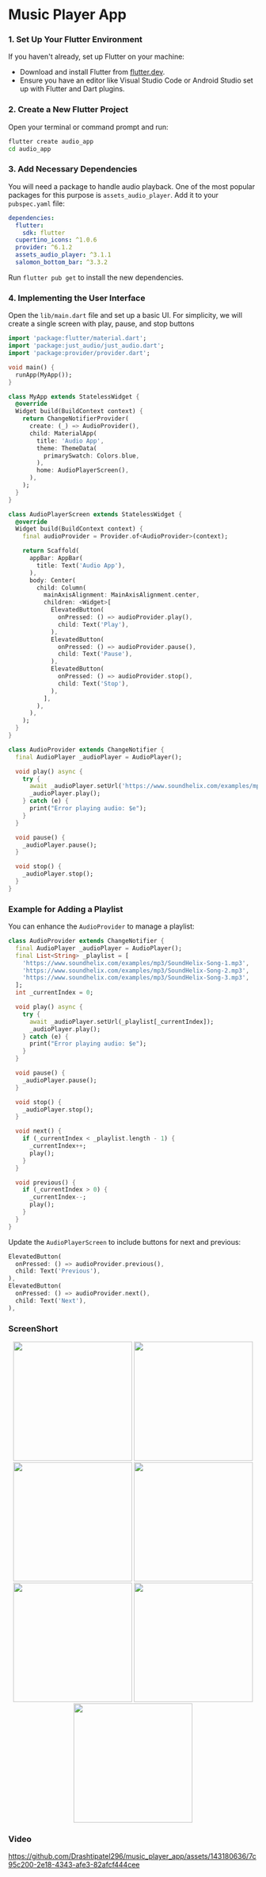 # Music Player App 

### 1. Set Up Your Flutter Environment
If you haven't already, set up Flutter on your machine:

- Download and install Flutter from [flutter.dev](https://flutter.dev/docs/get-started/install).
- Ensure you have an editor like Visual Studio Code or Android Studio set up with Flutter and Dart plugins.

### 2. Create a New Flutter Project
Open your terminal or command prompt and run:

```bash
flutter create audio_app
cd audio_app
```

### 3. Add Necessary Dependencies
You will need a package to handle audio playback. One of the most popular packages for this purpose is `assets_audio_player`. Add it to your `pubspec.yaml` file:

```yaml
dependencies:
  flutter:
    sdk: flutter
  cupertino_icons: ^1.0.6
  provider: ^6.1.2
  assets_audio_player: ^3.1.1
  salomon_bottom_bar: ^3.3.2
```

Run `flutter pub get` to install the new dependencies.

### 4. Implementing the User Interface

Open the `lib/main.dart` file and set up a basic UI. For simplicity, we will create a single screen with play, pause, and stop buttons

```dart
import 'package:flutter/material.dart';
import 'package:just_audio/just_audio.dart';
import 'package:provider/provider.dart';

void main() {
  runApp(MyApp());
}

class MyApp extends StatelessWidget {
  @override
  Widget build(BuildContext context) {
    return ChangeNotifierProvider(
      create: (_) => AudioProvider(),
      child: MaterialApp(
        title: 'Audio App',
        theme: ThemeData(
          primarySwatch: Colors.blue,
        ),
        home: AudioPlayerScreen(),
      ),
    );
  }
}

class AudioPlayerScreen extends StatelessWidget {
  @override
  Widget build(BuildContext context) {
    final audioProvider = Provider.of<AudioProvider>(context);

    return Scaffold(
      appBar: AppBar(
        title: Text('Audio App'),
      ),
      body: Center(
        child: Column(
          mainAxisAlignment: MainAxisAlignment.center,
          children: <Widget>[
            ElevatedButton(
              onPressed: () => audioProvider.play(),
              child: Text('Play'),
            ),
            ElevatedButton(
              onPressed: () => audioProvider.pause(),
              child: Text('Pause'),
            ),
            ElevatedButton(
              onPressed: () => audioProvider.stop(),
              child: Text('Stop'),
            ),
          ],
        ),
      ),
    );
  }
}

class AudioProvider extends ChangeNotifier {
  final AudioPlayer _audioPlayer = AudioPlayer();

  void play() async {
    try {
      await _audioPlayer.setUrl('https://www.soundhelix.com/examples/mp3/SoundHelix-Song-1.mp3');
      _audioPlayer.play();
    } catch (e) {
      print("Error playing audio: $e");
    }
  }

  void pause() {
    _audioPlayer.pause();
  }

  void stop() {
    _audioPlayer.stop();
  }
}
```

### Example for Adding a Playlist

You can enhance the `AudioProvider` to manage a playlist:

```dart
class AudioProvider extends ChangeNotifier {
  final AudioPlayer _audioPlayer = AudioPlayer();
  final List<String> _playlist = [
    'https://www.soundhelix.com/examples/mp3/SoundHelix-Song-1.mp3',
    'https://www.soundhelix.com/examples/mp3/SoundHelix-Song-2.mp3',
    'https://www.soundhelix.com/examples/mp3/SoundHelix-Song-3.mp3',
  ];
  int _currentIndex = 0;

  void play() async {
    try {
      await _audioPlayer.setUrl(_playlist[_currentIndex]);
      _audioPlayer.play();
    } catch (e) {
      print("Error playing audio: $e");
    }
  }

  void pause() {
    _audioPlayer.pause();
  }

  void stop() {
    _audioPlayer.stop();
  }

  void next() {
    if (_currentIndex < _playlist.length - 1) {
      _currentIndex++;
      play();
    }
  }

  void previous() {
    if (_currentIndex > 0) {
      _currentIndex--;
      play();
    }
  }
}
```

Update the `AudioPlayerScreen` to include buttons for next and previous:

```dart
ElevatedButton(
  onPressed: () => audioProvider.previous(),
  child: Text('Previous'),
),
ElevatedButton(
  onPressed: () => audioProvider.next(),
  child: Text('Next'),
),
```

### ScreenShort

<p align='center'>
  <img src='https://github.com/Drashtipatel296/music_player_app/assets/143180636/e6b26b71-ccc8-414a-ba2d-fa30eda1e361' width=240>
  <img src='https://github.com/Drashtipatel296/music_player_app/assets/143180636/887cef16-ce6d-4e44-9a49-09fbc1124a46' width=240>
  <img src='https://github.com/Drashtipatel296/music_player_app/assets/143180636/5a3aeee3-1670-4193-bf0b-0f0fef4c6b45' width=240>
  <img src='https://github.com/Drashtipatel296/music_player_app/assets/143180636/ea1436d8-f121-41b2-b3a6-ef8d8c332d9c' width=240>
  <img src='https://github.com/Drashtipatel296/music_player_app/assets/143180636/40144fb4-2d12-4cd8-886c-eda33ffd3807' width=240>
  <img src='https://github.com/Drashtipatel296/music_player_app/assets/143180636/8d9b7459-889e-46c1-b728-c25c3720e183' width=240>
  <img src='https://github.com/Drashtipatel296/music_player_app/assets/143180636/39848d47-e448-48a2-83c2-bc37c51741f7' width=240>
</p>

### Video
https://github.com/Drashtipatel296/music_player_app/assets/143180636/7c95c200-2e18-4343-afe3-82afcf444cee





















